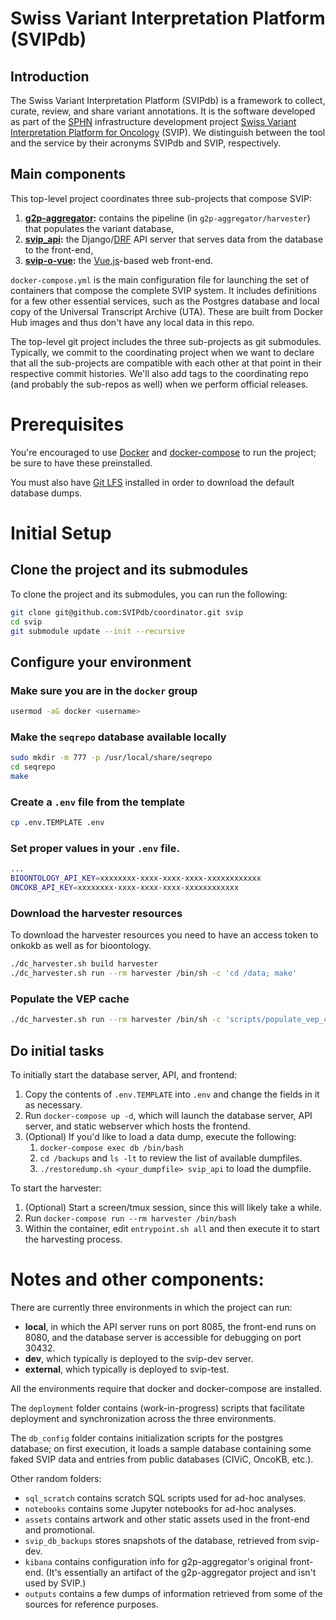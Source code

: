 # Swiss Variant Interpretation Platform (SVIPdb)

## Introduction

The Swiss Variant Interpretation Platform (SVIPdb) is a framework to collect, curate, review, and share variant annotations. It is the software developed as part of the [SPHN](https://sphn.ch/) infrastructure development project [Swiss Variant Interpretation Platform for Oncology](https://svip.ch/) (SVIP). We distinguish between the tool and the service by their acronyms SVIPdb and SVIP, respectively.

## Main components

This top-level project coordinates three sub-projects that compose SVIP:
1. **[g2p-aggregator](https://gitlab.ethz.ch/svip/g2p-aggregator):** contains the pipeline (in `g2p-aggregator/harvester`) that populates the variant database,
2. **[svip_api](https://gitlab.ethz.ch/svip/svip_api):** the Django/[DRF](https://www.django-rest-framework.org/) API server that serves data from the database to the front-end,
3. **[svip-o-vue](https://gitlab.ethz.ch/svip/svip-o-vue):** the [Vue.js](https://vuejs.org/)-based web front-end.

`docker-compose.yml` is the main configuration file for launching the set of containers
that compose the complete SVIP system. It includes definitions for a few other essential
services, such as the Postgres database and local copy of the Universal Transcript Archive
(UTA). These are built from Docker Hub images and thus don't have any local data
in this repo.

The top-level git project includes the three sub-projects as git submodules. Typically,
we commit to the coordinating project when we want to declare that all the sub-projects
are compatible with each other at that point in their respective commit histories. We'll
also add tags to the coordinating repo (and probably the sub-repos as well) when we
perform official releases.

# Prerequisites

You're encouraged to use [Docker](https://www.docker.com/products/docker-desktop) and
[docker-compose](https://docs.docker.com/compose/install/) to run the project; be sure to
have these preinstalled.

You must also have [Git LFS](https://git-lfs.github.com/) installed in order to download
the default database dumps.

# Initial Setup

## Clone the project and its submodules

To clone the project and its submodules, you can run the following:

```bash
git clone git@github.com:SVIPdb/coordinator.git svip
cd svip
git submodule update --init --recursive
```

## Configure your environment

### Make sure you are in the `docker` group

```bash
usermod -aG docker <username>
```

### Make the `seqrepo` database available locally

```bash
sudo mkdir -m 777 -p /usr/local/share/seqrepo
cd seqrepo
make
```

### Create a `.env` file from the template

```bash
cp .env.TEMPLATE .env
```

### Set proper values in your `.env` file.

```bash
...
BIOONTOLOGY_API_KEY=xxxxxxxx-xxxx-xxxx-xxxx-xxxxxxxxxxxx
ONCOKB_API_KEY=xxxxxxxx-xxxx-xxxx-xxxx-xxxxxxxxxxxx
```

### Download the harvester resources

To download the harvester resources you need to have an access token to onkokb as well as for bioontology.

```bash
./dc_harvester.sh build harvester
./dc_harvester.sh run --rm harvester /bin/sh -c 'cd /data; make'
```

### Populate the VEP cache

```bash
./dc_harvester.sh run --rm harvester /bin/sh -c 'scripts/populate_vep_cache.sh'
```

## Do initial tasks

To initially start the database server, API, and frontend:

1. Copy the contents of `.env.TEMPLATE` into `.env` and change the fields in it as necessary.
2. Run `docker-compose up -d`, which will launch the database server, API server,
   and static webserver which hosts the frontend.
3. (Optional) If you'd like to load a data dump, execute the following:
   1. `docker-compose exec db /bin/bash`
   2. `cd /backups` and `ls -lt` to review the list of available dumpfiles.
   3. `./restoredump.sh <your_dumpfile> svip_api` to load the dumpfile.

To start the harvester:

1. (Optional) Start a screen/tmux session, since this will likely take a while.
2. Run `docker-compose run --rm harvester /bin/bash`
3. Within the container, edit `entrypoint.sh all` and then execute it to start the harvesting process.

# Notes and other components:

There are currently three environments in which the project can run:
- **local**, in which the API server runs on port 8085, the front-end runs on 8080,
and the database server is accessible for debugging on port 30432.
- **dev**, which typically is deployed to the svip-dev server.
- **external**, which typically is deployed to svip-test.

All the environments require that docker and docker-compose are installed.

The `deployment` folder contains (work-in-progress) scripts that facilitate deployment
and synchronization across the three environments.

The `db_config` folder contains initialization scripts for the postgres database;
on first execution, it loads a sample database containing some faked SVIP data and
entries from public databases (CIViC, OncoKB, etc.).

Other random folders:
- `sql_scratch` contains scratch SQL scripts used for ad-hoc analyses.
- `notebooks` contains some Jupyter notebooks for ad-hoc analyses.
- `assets` contains artwork and other static assets used in the front-end and promotional.
- `svip_db_backups` stores snapshots of the database, retrieved from svip-dev.
- `kibana` contains configuration info for g2p-aggregator's original front-end.
(It's essentially an artifact of the g2p-aggregator project and isn't used by SVIP.)
- `outputs` contains a few dumps of information retrieved from some of the sources
for reference purposes.
